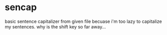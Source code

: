 # sencap

basic sentence capitalizer from given file becuase i'm too lazy to capitalize my sentences. why is the shift key so far away...
